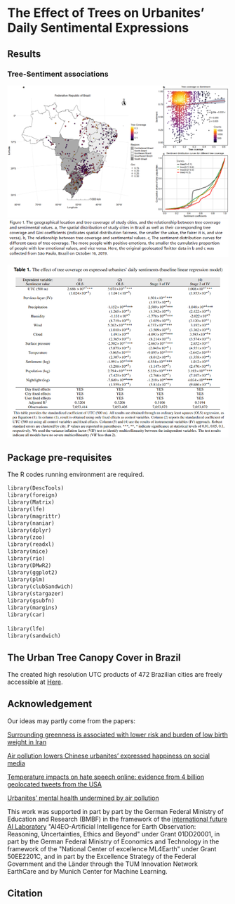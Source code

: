 
# The Effect of Trees on Urbanites’ Daily Sentimental Expressions


## Results
### Tree-Sentiment associations
![](/figure.png)
![](/fg1.png)

![](/fix.png)

## Package pre-requisites
The R codes running environment are required. 

```
library(DescTools)
library(foreign)
library(Matrix)
library(lfe)  
library(magrittr)
library(naniar)
library(dplyr)
library(zoo)
library(readxl)
library(mice)
library(rio)
library(DMwR2)
library(ggplot2)
library(plm)
library(clubSandwich)
library(stargazer)
library(gsubfn)
library(margins)
library(car)

library(lfe)
library(sandwich)
```
## The Urban Tree Canopy Cover in Brazil
The created high resolution UTC products of 472 Brazilian cities are freely accessible at [Here](https://github.com/nkszjx/UTB_master).


## Acknowledgement

Our ideas may partly come from the papers:

[Surrounding greenness is associated with lower risk and burden of low birth weight in Iran](https://www.nature.com/articles/s41467-023-43425-6#:~:text=By%20involving%20~4%20million%20Iranian,risks%20of%20LBW%20and%20TLBW)

[Air pollution lowers Chinese urbanites’ expressed happiness on social media](https://www.nature.com/articles/s41562-018-0521-2)

[Temperature impacts on hate speech online: evidence from 4 billion geolocated tweets from the USA](https://www.thelancet.com/journals/lanplh/article/PIIS2542-5196(22)00173-5/fulltext)

[Urbanites’ mental health undermined by air pollution](https://www.nature.com/articles/s41893-022-01032-1)



This work was supported in part by part by the German Federal Ministry of Education and Research (BMBF) in the framework of the [international future AI Laboratory](https://ai4eo.de/) "AI4EO-Artificial Intelligence for Earth Observation: Reasoning, Uncertainties, Ethics and Beyond" under Grant 01DD20001, in part by the German Federal Ministry of Economics and Technology in the framework of the "National Center of excellence ML4Earth" under Grant 50EE2201C, and in part by the Excellence Strategy of the Federal Government and the Länder through the TUM Innovation Network EarthCare and by Munich Center for Machine Learning.



## Citation

```

```


